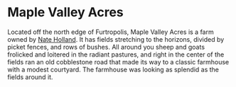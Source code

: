 # Maple Valley Acres

Located off the north edge of Furtropolis, Maple Valley Acres is a farm owned by [Nate Holland](../characters/nate.md). It has fields stretching to the horizons, divided by picket fences, and rows of bushes. All around you sheep and goats frolicked and loitered in the radiant pastures, and right in the center of the fields ran an old cobblestone road that made its way to a classic farmhouse with a modest courtyard. The farmhouse was looking as splendid as the fields around it.

